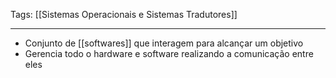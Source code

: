 
Tags: [[Sistemas Operacionais e Sistemas Tradutores]]

----

- Conjunto de [[softwares]] que interagem para alcançar um objetivo
- Gerencia todo o hardware e software realizando a comunicação entre eles